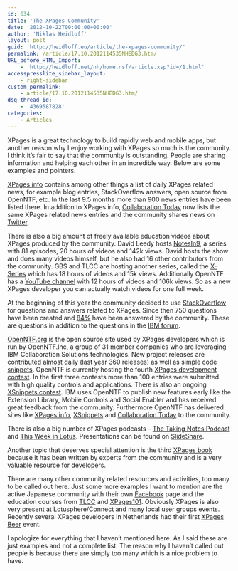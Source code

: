 ```yaml
---
id: 634
title: 'The XPages Community'
date: '2012-10-22T00:00:00+00:00'
author: 'Niklas Heidloff'
layout: post
guid: 'http://heidloff.eu/article/the-xpages-community/'
permalink: /article/17.10.2012114535NHEDG3.htm/
URL_before_HTML_Import:
    - 'http://heidloff.net/nh/home.nsf/article.xsp?id=/1.html'
accesspresslite_sidebar_layout:
    - right-sidebar
custom_permalink:
    - article/17.10.2012114535NHEDG3.htm/
dsq_thread_id:
    - '4369587828'
categories:
    - Articles
---
```


 XPages is a great technology to build rapidly web and mobile apps, but another reason why I enjoy working with XPages so much is the community. I think it’s fair to say that the community is outstanding. People are sharing information and helping each other in an incredible way. Below are some examples and pointers.

[XPages.info](http://xpages.info/) contains among other things a list of daily XPages related news, for example blog entries, StackOverflow answers, open source from OpenNTF, etc. In the last 9.5 months more than 900 news entries have been listed there. In addition to XPages.info, [Collaboration Today](http://collaborationtoday.info/home.xsp?filter=xpages) now lists the same XPages related news entries and the community shares news on [Twitter](https://twitter.com/search?q=xpages).

 There is also a big amount of freely available education videos about XPages produced by the community. David Leedy hosts [NotesIn9](http://index.notesin9.com/), a series with 81 episodes, 20 hours of videos and 142k views. David hosts the show and does many videos himself, but he also had 16 other contributors from the community. GBS and TLCC are hosting another series, called the [X-Series](http://www.youtube.com/user/GBSKnows) which has 18 hours of videos and 15k views. Additionally OpenNTF has a [YouTube channel](http://www.youtube.com/openntf) with 12 hours of videos and 106k views. So as a new XPages developer you can actually watch videos for one full week.

 At the beginning of this year the community decided to use [StackOverflow](http://stackoverflow.com/tags/xpages/info) for questions and answers related to XPages. Since then 750 questions have been created and [84%](http://stackoverflow.com/tags/xpages/topusers) have been answered by the community. These are questions in addition to the questions in the [IBM forum](http://www-10.lotus.com/ldd/xpagesforum.nsf).

[OpenNTF.org](http://openntf.org/) is the open source site used by XPages developers which is run by OpenNTF.Inc, a group of 31 member companies who are leveraging IBM Collaboration Solutions technologies. New project releases are contributed almost daily (last year 360 releases) as well as simple code [snippets](http://openntf.org/xsnippets). OpenNTF is currently hosting the fourth [XPages development contest](http://contest.openntf.org/). In the first three contests more than 100 entries were submitted with high quality controls and applications. There is also an ongoing [XSnippets contest](http://www.openntf.org/blogs/openntf.nsf/d6plinks/NHEF-8TF9YU). IBM uses OpenNTF to publish new features early like the Extension Library, Mobile Controls and Social Enabler and has received great feedback from the community. Furthermore OpenNTF has delivered sites like [XPages.info](http://xpages.info/), [XSnippets](http://openntf.org/xsnippets) and [Collaboration Today](http://collaborationtoday.info/) to the community.

 There is also a big number of XPages podcasts – [The Taking Notes Podcast](http://www.takingnotespodcast.com/blogs/takingnotes.nsf/dx/search.htm?opendocument&q=xpages) and [This Week in Lotus](http://thisweekinlotus.com/audio/twil.nsf/dx/search.htm?opendocument&q=xpages). Presentations can be found on [SlideShare](http://www.slideshare.net/search/slideshow?searchfrom=header&q=xpages).

 Another topic that deserves special attention is the third [XPages book](http://www.ibmpressbooks.com/store/xpages-extension-library-a-step-by-step-guide-to-the-9780132901819) because it has been written by experts from the community and is a very valuable resource for developers.

 There are many other community related resources and activities, too many to be called out here. Just some more examples I want to mention are the active Japanese community with their own [Facebook](http://www.facebook.com/xpagesjapan) page and the education courses from [TLCC](http://www.tlcc.com/admin/tlccsite.nsf/pages/free+course) and [XPages101](http://xpages101.net/xpages101/XPages101.nsf/0/F2F99A3F794F170E8025786E005E99CC). Obviously XPages is also very present at Lotusphere/Connect and many local user groups events. Recently several XPages developers in Netherlands had their first [XPages Beer](http://socialbusinessnet.nl/2012/09/19/xpages-beer/) event.

 I apologize for everything that I haven’t mentioned here. As I said these are just examples and not a complete list. The reason why I haven’t called out people is because there are simply too many which is a nice problem to have.